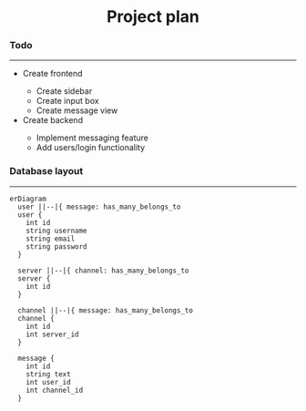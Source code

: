 <h1 align="center">Project plan</h1>

### Todo

---

<ul>
  <li>Create frontend</li>
  <ul>
    <li>Create sidebar</li>
    <li>Create input box</li>
    <li>Create message view</li>
  </ul>
  <li>Create backend</li>
  <ul>
    <li>Implement messaging feature</li>
    <li>Add users/login functionality</li>
  </ul>
</ul>

### Database layout

---

```mermaid
erDiagram
  user ||--|{ message: has_many_belongs_to
  user {
    int id
    string username
    string email
    string password
  }

  server ||--|{ channel: has_many_belongs_to
  server {
    int id
  }

  channel ||--|{ message: has_many_belongs_to
  channel {
    int id
    int server_id
  }

  message {
    int id
    string text
    int user_id
    int channel_id
  }
```

